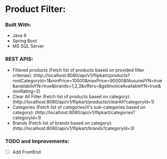 # Product Filter:

### Built With:

* Java 8
* Spring Boot
* MS SQL Server

### REST APIS:

* Filtered products (Fetch list of products based on provided filter criterias): (http://localhost:8080/api/v1/flipkart/products?rootCategoryId=1&minPrice=10000&maxPrice=90000&fAssuredYN=true&availabileYN=true&brands=1,2,3&offers=&gstInvoiceAvailableYN=true&minRating=3)
* Clear All Filter (Fetch list of products based on category): (http://localhost:8080/api/v1/flipkart/products/clearAll?categoryId=1)
* Categories (Fetch list of categories/it's sub-categories based on category): (http://localhost:8080/api/v1/flipkart/categories?categoryId=1)
* Brands (Fetch list of brands based on category): (http://localhost:8080/api/v1/flipkart/brands?categoryId=3)

### TODO and Improvements:

- [ ] Add FrontEnd
